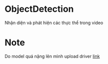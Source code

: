 # ObjectDetection
Nhận diện và phát hiện các thực thể trong video
# Note
Do model quá nặng lên mình upload driver [link](https://drive.google.com/drive/folders/16tY4I1XEdrM3L0ov9066VBRqWamw9rMf?usp=sharing)
